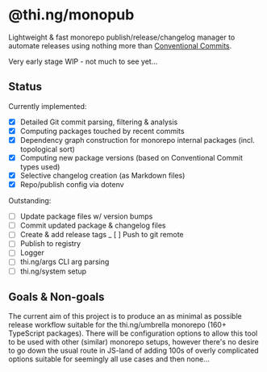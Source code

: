 # @thi.ng/monopub

Lightweight & fast monorepo publish/release/changelog manager to automate
releases using nothing more than [Conventional
Commits](https://conventionalcommits.org/).

Very early stage WIP - not much to see yet...

## Status

Currently implemented:

- [x] Detailed Git commit parsing, filtering & analysis
- [x] Computing packages touched by recent commits
- [x] Dependency graph construction for monorepo internal packages (incl. topological sort)
- [x] Computing new package versions (based on Conventional Commit types used)
- [x] Selective changelog creation (as Markdown files)
- [x] Repo/publish config via dotenv

Outstanding:

- [ ] Update package files w/ version bumps
- [ ] Commit updated package & changelog files
- [ ] Create & add release tags
_ [ ] Push to git remote
- [ ] Publish to registry
- [ ] Logger
- [ ] thi.ng/args CLI arg parsing
- [ ] thi.ng/system setup

## Goals & Non-goals

The current aim of this project is to produce an as minimal as possible release
workflow suitable for the thi.ng/umbrella monorepo (160+ TypeScript packages).
There will be configuration options to allow this tool to be used with other
(similar) monorepo setups, however there's no desire to go down the usual route
in JS-land of adding 100s of overly complicated options suitable for seemingly
all use cases and then none...
